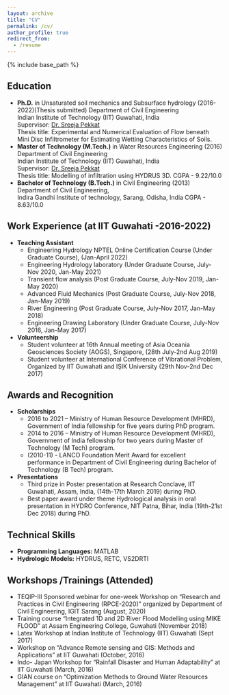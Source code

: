 ```yaml
---
layout: archive
title: "CV"
permalink: /cv/
author_profile: true
redirect_from:
  - /resume
---
```


{% include base_path %}

## Education
* **Ph.D.** in Unsaturated soil mechanics and Subsurface hydrology (2016-2022)(Thesis submitted)
	Department of Civil Engineering <br/> 
	Indian Institute of Technology (IIT) Guwahati, India <br/>
	Supervisor: [Dr. Sreeja Pekkat](https://www.iitg.ac.in/sreeja/) <br/>
	Thesis title: Experimental and Numerical Evaluation of Flow beneath Mini Disc Infiltrometer for Estimating Wetting Characteristics of Soils.
* **Master of Technology (M.Tech.)** in Water Resources Engineering (2016)
	Department of Civil Engineering <br/>
	Indian Institute of Technology (IIT) Guwahati, India <br/>
	Supervisor: [Dr. Sreeja Pekkat](https://www.iitg.ac.in/sreeja/) <br/>
	Thesis title: Modelling of infiltration using HYDRUS 3D.
	CGPA - 9.22/10.0
* **Bachelor of Technology (B.Tech.)** in Civil Engineering (2013)
	Department of Civil Engineering, <br/>
	Indira Gandhi Institute of technology, Sarang, Odisha, India 
	CGPA - 8.63/10.0

## Work Experience (at IIT Guwahati -2016-2022)
 * **Teaching Assistant**
    * Engineering Hydrology
      NPTEL Online Certification Course (Under Graduate Course), (Jan-April 2022)
    * Engineering Hydrology laboratory
      (Under Graduate Course, July-Nov 2020, Jan-May 2021)
    * Transient flow analysis 
      (Post Graduate Course, July-Nov 2019, Jan-May 2020)
    * Advanced Fluid Mechanics 
      (Post Graduate Course, July-Nov 2018, Jan-May 2019)
    * River Engineering 
      (Post Graduate Course, July-Nov 2017, Jan-May 2018)
    * Engineering Drawing Laboratory 
      (Under Graduate Course, July-Nov 2016, Jan-May 2017)
  * **Volunteership** 
    * Student volunteer at 16th Annual meeting of Asia Oceania Geosciences Society (AOGS), 
      Singapore, (28th July-2nd Aug 2019)
    * Student volunteer at International Conference of Vibrational Problem, 
      Organized by IIT Guwahati and IŞIK University (29th Nov-2nd Dec 2017)
  
## Awards and Recognition
* **Scholarships**
    * 2016 to 2021 – Ministry of Human Resource Development (MHRD), Government of India fellowship for five years during PhD program. <br/>
    * 2014 to 2016 – Ministry of Human Resource Development (MHRD), Government of India fellowship for two years during Master of Technology (M Tech) program. <br/>
    * (2010-11) - LANCO Foundation Merit Award for excellent performance in Department of Civil Engineering during Bachelor of Technology (B Tech) program. <br/>
* **Presentations**
    * Third prize in Poster presentation at Research Conclave, IIT Guwahati, Assam, India, (14th-17th March 2019) during PhD.<br/>
    * Best paper award under theme Hydrological analysis in oral presentation in HYDRO Conference, NIT Patna, Bihar, India (19th-21st Dec 2018) during PhD.<br/>


## Technical Skills
  * **Programming Languages:** MATLAB
  * **Hydrologic Models:** HYDRUS, RETC, VS2DRTI


## Workshops /Trainings (Attended)

* TEQIP-III Sponsored webinar for one-week Workshop on “Research and Practices in Civil Engineering (RPCE-2020)” organized by Department of Civil Engineering, IGIT   Sarang (August, 2020)
* Training course “Integrated 1D and 2D River Flood Modelling using MIKE FLOOD” at Assam Engineering College, Guwahati (November 2018)
* Latex Workshop at Indian Institute of Technology (IIT) Guwahati (Sept 2017)
* Workshop on “Advance Remote sensing and GIS: Methods and Applications” at IIT Guwahati (October, 2016)
* Indo- Japan Workshop for “Rainfall Disaster and Human Adaptability” at IIT Guwahati (March, 2016)
* GIAN course on “Optimization Methods to Ground Water Resources Management” at IIT Guwahati (March, 2016)

